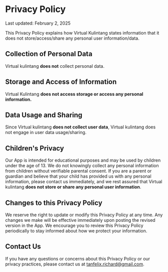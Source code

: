 # Privacy Policy

Last updated: February 2, 2025

This Privacy Policy explains how Virtual Kulintang states information that it does not store/access/share any personal user information/data.

## Collection of Personal Data

Virtual kulintang **does not** collect personal data.

## Storage and Access of Information

Virtual Kulintang **does not access storage or access any personal information.**

## Data Usage and Sharing 

Since Virtual kulintang **does not collect user data**, Virtual kulintang does not engage in user data usage/sharing.

## Children's Privacy

Our App is intended for educational purposes and may be used by children under the age of 13. We do not knowingly collect any personal information from children without verifiable parental consent. If you are a parent or guardian and believe that your child has provided us with any personal information, please contact us immediately, and we rest assured that Virtual kulintang **does not store or share any personal user information**.
## Changes to this Privacy Policy

We reserve the right to update or modify this Privacy Policy at any time. Any changes we make will be effective immediately upon posting the revised version in the App. We encourage you to review this Privacy Policy periodically to stay informed about how we protect your information.

## Contact Us

If you have any questions or concerns about this Privacy Policy or our privacy practices, please contact us at tanfelix.richard@gmail.com.
